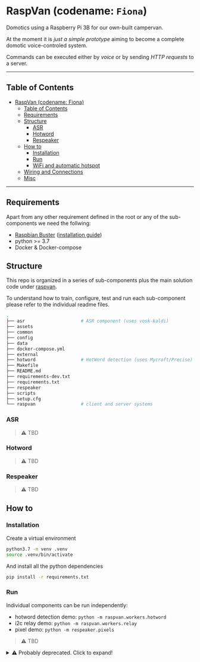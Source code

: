 # RaspVan (codename: `Fiona`)

Domotics using a Raspberry Pi 3B for our own-built campervan.

At the moment it is _just a simple prototype_ aiming to become a
complete domotic voice-controled system.

Commands can be executed either by _voice_ or by sending _HTTP requests_ to a server.

----

## Table of Contents

<!--ts-->
* [RaspVan (codename: Fiona)](#raspvan-codename-fiona)
   * [Table of Contents](#table-of-contents)
   * [Requirements](#requirements)
   * [Structure](#structure)
      * [ASR](#asr)
      * [Hotword](#hotword)
      * [Respeaker](#respeaker)
   * [How to](#how-to)
      * [Installation](#installation)
      * [Run](#run)
      * [WiFi and automatic hotspot](#wifi-and-automatic-hotspot)
   * [Wiring and Connections](#wiring-and-connections)
   * [Misc](#misc)

<!-- Created by https://github.com/ekalinin/github-markdown-toc -->
<!-- Added by: pi, at: Tue 19 Apr 2022 05:41:46 PM CEST -->

<!--te-->
----

## Requirements

Apart from any other requirement defined in the root or any of the sub-components we
need the follwing:

*  [Raspbian Buster](https://www.raspberrypi.org/downloads/raspbian/)
   ([installation guide](https://www.raspberrypi.org/documentation/installation/installing-images/README.md))
*  python >= 3.7
*  Docker & Docker-compose


## Structure

This repo is organized in a series of sub-components plus the main solution code
under [raspvan](raspvan/]).

To understand how to train, configure, test and run each sub-component please refer to
the individual readme files.

```bash
.
├── asr                     # ASR component (uses vosk-kaldi)
├── assets
├── common
├── config
├── data
├── docker-compose.yml
├── external
├── hotword                 # HotWord detection (uses Mycroft/Precise)
├── Makefile
├── README.md
├── requirements-dev.txt
├── requirements.txt
├── respeaker
├── scripts
├── setup.cfg
└── raspvan                 # client and server systems

```


### ASR

> ⚠️ TBD

### Hotword

> ⚠️ TBD

### Respeaker

> ⚠️ TBD


## How to

### Installation

Create a virtual environment

```bash
python3.7 -m venv .venv
source .venv/bin/activate
```

And install all the python dependencies

```bash
pip install -r requirements.txt
```


### Run

Individual components can be run independently:

 - hotword detection demo: `python -m raspvan.workers.hotword`
 - i2c relay demo: `python -m raspvan.workers.relay`
 - pixel demo: `python -m respeaker.pixels`


> ⚠️ TBD


<details>
  <summary>⚠️ Probably deprecated. Click to expand!</summary>

### WiFi and automatic hotspot

In order to communicate with the RaspberryPi we will configure it to connect to
a series of known WiFi networks when available and to create a Hotspot otherwise.

Refer to [auto-wifi-hotspot](http://www.raspberryconnect.com/network/item/330-raspberry-pi-auto-wifi-hotspot-switch-internet)
from [raspberryconnect/network](http://www.raspberryconnect.com/network).

By default the RaspberryPi will be accessible at the IP: `192.168.50.5` when the hotspot is active.


## Wiring and Connections

TBD

## Misc

* Drawing and simulation tool: [partsim simulator](https://www.partsim.com/simulator)

</details>
